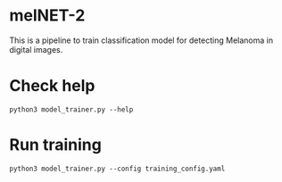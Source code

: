 # melNET-2
This is a pipeline to train classification model for detecting Melanoma in digital images.

# Check help
`python3 model_trainer.py --help`

# Run training
`python3 model_trainer.py --config training_config.yaml`